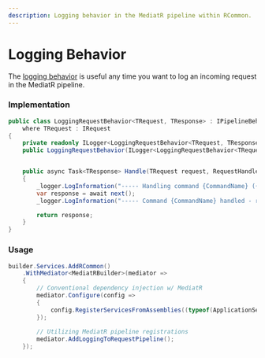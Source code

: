 ```yaml
---
description: Logging behavior in the MediatR pipeline within RCommon.
---
```


# Logging Behavior

The [logging behavior](https://github.com/RCommon-Team/RCommon/blob/master/Src/RCommon.ApplicationServices/Behaviors/LoggingBehavior.cs) is useful any time you want to log an incoming request in the MediatR pipeline.



### Implementation

```csharp
public class LoggingRequestBehavior<TRequest, TResponse> : IPipelineBehavior<TRequest, TResponse>
    where TRequest : IRequest
{
    private readonly ILogger<LoggingRequestBehavior<TRequest, TResponse>> _logger;
    public LoggingRequestBehavior(ILogger<LoggingRequestBehavior<TRequest, TResponse>> logger) => _logger = logger;


    public async Task<TResponse> Handle(TRequest request, RequestHandlerDelegate<TResponse> next, CancellationToken cancellationToken)
    {
        _logger.LogInformation("----- Handling command {CommandName} ({@Command})", request.GetGenericTypeName(), request);
        var response = await next();
        _logger.LogInformation("----- Command {CommandName} handled - response: {@Response}", request.GetGenericTypeName(), response);

        return response;
    }
}
```



### Usage

```csharp
builder.Services.AddRCommon()
    .WithMediator<MediatRBuilder>(mediator =>
    {
        // Conventional dependency injection w/ MediatR
        mediator.Configure(config =>
        {
            config.RegisterServicesFromAssemblies((typeof(ApplicationServicesRegistration).GetTypeInfo().Assembly));
        });
        
        // Utilizing MediatR pipeline registrations
        mediator.AddLoggingToRequestPipeline();
    });
```
